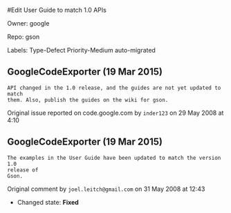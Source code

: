 #Edit User Guide to match 1.0 APIs

Owner: google

Repo: gson

Labels: Type-Defect Priority-Medium auto-migrated 

## GoogleCodeExporter (19 Mar 2015)

```
API changed in the 1.0 release, and the guides are not yet updated to match
them. Also, publish the guides on the wiki for gson.
```

Original issue reported on code.google.com by `inder123` on 29 May 2008 at 4:10


## GoogleCodeExporter (19 Mar 2015)

```
The examples in the User Guide have been updated to match the version 1.0 
release of
Gson.
```

Original comment by `joel.leitch@gmail.com` on 31 May 2008 at 12:43
- Changed state: **Fixed**


